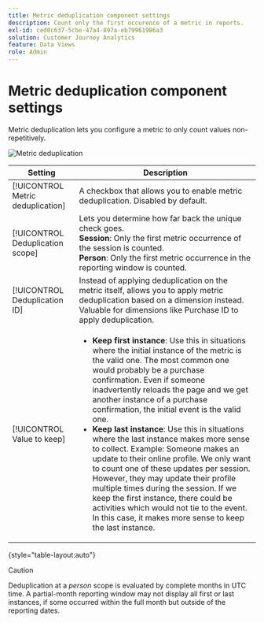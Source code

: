 ```yaml
---
title: Metric deduplication component settings
description: Count only the first occurence of a metric in reports.
exl-id: ced0c637-5cbe-47a4-897a-eb79961986a3
solution: Customer Journey Analytics
feature: Data Views
role: Admin
---
```

# Metric deduplication component settings

Metric deduplication lets you configure a metric to only count values non-repetitively.

![Metric deduplication](../assets/metric-deduplication.png)

| Setting | Description |
| --- | --- |
| [!UICONTROL Metric deduplication] | A checkbox that allows you to enable metric deduplication. Disabled by default. |
| [!UICONTROL Deduplication scope] | Lets you determine how far back the unique check goes.<br>**Session**: Only the first metric occurrence of the session is counted.<br>**Person**: Only the first metric occurrence in the reporting window is counted. |
| [!UICONTROL Deduplication ID] | Instead of applying deduplication on the metric itself, allows you to apply metric deduplication based on a dimension instead. Valuable for dimensions like Purchase ID to apply deduplication. |
| [!UICONTROL Value to keep]|<ul><li>**Keep first instance**: Use this in situations where the initial instance of the metric is the valid one. The most common one would probably be a purchase confirmation. Even if someone inadvertently reloads the page and we get another instance of a purchase confirmation, the initial event is the valid one.</li><li>**Keep last instance**: Use this in situations where the last instance makes more sense to collect. Example: Someone makes an update to their online profile. We only want to count one of these updates per session. However, they may update their profile multiple times during the session. If we keep the first instance, there could be activities which would not tie to the event. In this case, it makes more sense to keep the last instance.</li></ul> |

{style="table-layout:auto"}

>[!CAUTION]
>
>Deduplication at a _person_ scope is evaluated by complete months in UTC time. A partial-month reporting window may not display all first or last instances, if some occurred within the full month but outside of the reporting dates.
